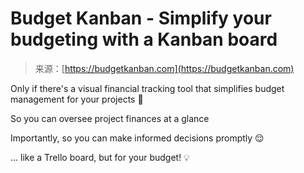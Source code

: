 <!--yml
category: 未分类
date: 2024-05-29 12:43:24
-->

# Budget Kanban - Simplify your budgeting with a Kanban board

> 来源：[https://budgetkanban.com](https://budgetkanban.com)

Only if there's a visual financial tracking tool that simplifies budget management for your projects 🤔

So you can oversee project finances at a glance

Importantly, so you can make informed decisions promptly 😌

... like a Trello board, but for your budget! 💡